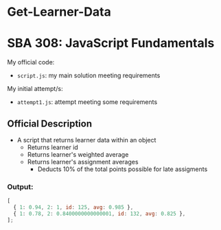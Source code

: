 # Get-Learner-Data

# SBA 308: JavaScript Fundamentals

My official code:

- `script.js`: my main solution meeting requirements

My initial attempt/s:

- `attempt1.js`: attempt meeting some requirements

## Official Description

- A script that returns learner data within an object
  - Returns learner id
  - Returns learner's weighted average
  - Returns learner's assignment averages
    - Deducts 10% of the total points possible for late assigments

### Output:

```javascript
[
  { 1: 0.94, 2: 1, id: 125, avg: 0.985 },
  { 1: 0.78, 2: 0.8400000000000001, id: 132, avg: 0.825 },
];
```
